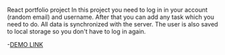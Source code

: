 React portfolio project
In this project you need to log in in your account (random email) and username. After that you can add any task which you need to do.
All data is synchronized with the server.
The user is also saved to local storage so you don't have to log in again.

-[DEMO LINK](https://kras4iy.github.io/react-todo-app-with-api/)
